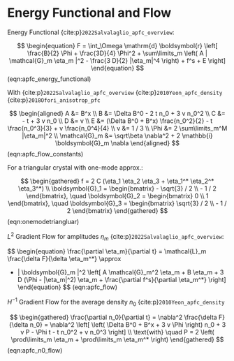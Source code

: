 # Energy Functional and Flow

Energy Functional {cite:p}`2022Salvalaglio_apfc_overview`:

$$
\begin{equation}
    F = \int_\Omega \mathrm{d} \boldsymbol{r} \left[
        \frac{B}{2} \Phi + \frac{3D}{4} \Phi^2 +
        \sum\limits_m \left(
            A | \mathcal{G}_m \eta_m |^2 - \frac{3 D}{2} |\eta_m|^4
        \right)
        + f^s + E
    \right]
\end{equation}
$$ (eqn:apfc_energy_functional)

With {cite:p}`2022Salvalaglio_apfc_overview` {cite:p}`2010Yeon_apfc_density`
{cite:p}`2018Ofori_anisotrop_pfc`

$$
\begin{aligned}
A &= B^x \\
B &= \Delta B^0 - 2 t n_0 + 3 v n_0^2 \\
C &= - t + 3 v n_0 \\
D &= v \\
E &= (\Delta B^0 + B^x) \frac{n_0^2}{2} - t \frac{n_0^3}{3} + v \frac{n_0^4}{4} \\
v &= 1 / 3 \\
\Phi &= 2 \sum\limits_m^M |\eta_m|^2 \\
\mathcal{G}_m &= \sqrt\beta \nabla^2 + 2 \mathbb{i} \boldsymbol{G}_m \nabla
\end{aligned}
$$ (eqn:apfc_flow_constants)

For a triangular crystal with one-mode approx.:

$$
\begin{gathered}
f = 2 C (\eta_1 \eta_2 \eta_3 + \eta_1^* \eta_2^* \eta_3^*) \\
\boldsymbol{G}_1 = \begin{bmatrix} - \sqrt{3} / 2 \\ - 1 / 2 \end{bmatrix}, \quad
\boldsymbol{G}_2 = \begin{bmatrix} 0 \\ 1 \end{bmatrix}, \quad
\boldsymbol{G}_3 = \begin{bmatrix} \sqrt{3} / 2 \\ - 1 / 2 \end{bmatrix}
\end{gathered}
$$ (eqn:onemodetriangluar)

$L^2$ Gradient Flow for amplitudes $\eta_m$ {cite:p}`2022Salvalaglio_apfc_overview`:

$$
\begin{equation}
\frac{\partial \eta_m}{\partial t} = \mathcal{L}_m \frac{\delta F}{\delta \eta_m^*} \approx
- | \boldsymbol{G}_m |^2 \left[
    A \mathcal{G}_m^2 \eta_m + B \eta_m + 3 D (\Phi - |\eta_m|^2) \eta_m + \frac{\partial f^s}{\partial \eta_m^*}
\right]
\end{equation}
$$ (eqn:apfc_flow)

$H^{-1}$ Gradient Flow for the average density $n_0$ {cite:p}`2010Yeon_apfc_density`

$$
\begin{gathered}
\frac{\partial n_0}{\partial t} =
\nabla^2 \frac{\delta F}{\delta n_0} =
\nabla^2 \left[
    \left(
        \Delta B^0 + B^x + 3 v \Phi
    \right) n_0
    + 3 v P - \Phi t
    - t n_0^2 + v n_0^3
\right] \\
\text{with} \quad
P = 2 \left(
    \prod\limits_m \eta_m + \prod\limits_m \eta_m^*
\right)
\end{gathered}
$$ (eqn:apfc_n0_flow)
